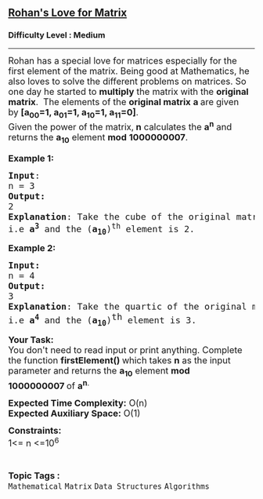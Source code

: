 <h2><a href="https://www.geeksforgeeks.org/problems/rohans-love-for-matrix4723/1?">Rohan's Love for Matrix</a></h2><h3>Difficulty Level : Medium</h3><hr><div class="problems_problem_content__Xm_eO"><p><span style="font-size: 18px;">Rohan has a special love for matrices especially for the first element of the matrix. Being good at Mathematics, he also loves to solve the different problems on matrices. So one day he started to <strong>multiply</strong>&nbsp;the matrix with the&nbsp;<strong>original matrix</strong>.&nbsp; The elements of the&nbsp;<strong>original matrix</strong>&nbsp;<strong>a&nbsp;</strong>are given by&nbsp;<strong>[a<sub>00</sub>=1, a<sub>01</sub>=1, a<sub>10</sub>=1, a<sub>11</sub>=0]</strong>.<br>Given the power of the matrix,<strong>&nbsp;n</strong> calculates the&nbsp;<strong>a<sup>n</sup></strong> and returns&nbsp;the&nbsp;<strong>a<sub>10</sub></strong>&nbsp;element&nbsp;<strong>mod</strong>&nbsp;<strong>1000000007</strong>.</span><br><br><span style="font-size: 18px;"><strong>Example 1:</strong></span></p>
<pre><span style="font-size: 18px;"><strong>Input</strong>: <br>n = 3
<strong>Output:</strong>&nbsp;<br>2&nbsp;
<strong>Explanation</strong>: Take the cube of the original matrix 
i.e <strong>a<sup>3</sup></strong> and the (<strong>a<sub>10</sub></strong>)<sup>th</sup> element is 2.</span>
</pre>
<p><span style="font-size: 18px;"><strong>Example 2:</strong></span></p>
<pre><span style="font-size: 18px;"><strong style="font-size: 18px;">Input: <br></strong><span style="font-size: 18px;">n = 4
</span><strong style="font-size: 18px;">Output:&nbsp;<br></strong><span style="font-size: 18px;">3
</span><strong style="font-size: 18px;">Explanation</strong><span style="font-size: 18px;">: Take the quartic of the original matrix 
i.e </span><strong style="font-size: 18px;">a<sup>4</sup></strong><span style="font-size: 18px;"> and the (</span><strong style="font-size: 18px;">a<sub>10</sub></strong><span style="font-size: 18px;">)</span><sup style="font-size: 18px;">th </sup><span style="font-size: 18px;">element is 3.
</span></span></pre>
<p><span style="font-size: 18px;"><strong>Your Task:&nbsp;&nbsp;</strong><br>You don't need to read input or print anything. Complete the function <strong>firstElement()&nbsp;</strong>which takes&nbsp;<strong>n</strong> as the input parameter and returns the&nbsp;<strong>a<sub>10</sub></strong>&nbsp;element&nbsp;<strong>mod 1000000007&nbsp;</strong>of&nbsp;<strong>a<sup>n</sup></strong><sup>.</sup></span></p>
<p><span style="font-size: 18px;"><strong>Expected Time Complexity:</strong>&nbsp;O(n)<br><strong>Expected Auxiliary Space:</strong>&nbsp;O(1)</span></p>
<p><span style="font-size: 18px;"><strong>Constraints:</strong><br>1&lt;= n&nbsp;&lt;=10<sup>6</sup></span></p></div><br><p><span style=font-size:18px><strong>Topic Tags : </strong><br><code>Mathematical</code>&nbsp;<code>Matrix</code>&nbsp;<code>Data Structures</code>&nbsp;<code>Algorithms</code>&nbsp;